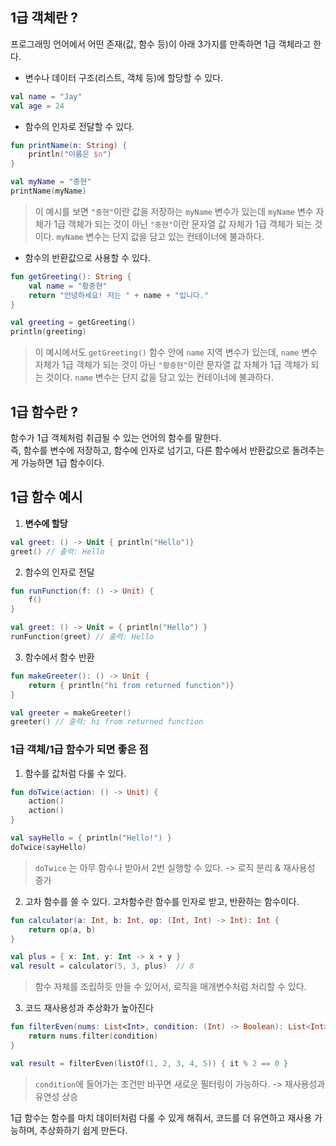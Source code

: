 ## 1급 객체란 ? 
프로그래밍 언어에서 어떤 존재(값, 함수 등)이 아래 3가지를 만족하면 1급 객체라고 한다.
- 변수나 데이터 구조(리스트, 객체 등)에 할당할 수 있다.
```kotlin
val name = "Jay"
val age = 24
``` 
- 함수의 인자로 전달할 수 있다.
```kotlin
fun printName(n: String) {
    println("이름은 $n")
}

val myName = "중현"
printName(myName)
``` 
> 이 예시를 보면 `"중현"`이란 값을 저장하는 `myName` 변수가 있는데 `myName` 변수 자체가 1급 객체가 되는 것이 아닌 `"중현"`이란 문자열 값 자체가 1급 객체가 되는 것이다. `myName` 변수는 단지 값을 담고 있는 컨테이너에 불과하다. 
- 함수의 반환값으로 사용할 수 있다. 
```kotlin
fun getGreeting(): String {
    val name = "황중현"
    return "안녕하세요! 저는 " + name + "입니다."
}

val greeting = getGreeting()
println(greeting)
```
> 이 예시에서도 `getGreeting()` 함수 안에 `name` 지역 변수가 있는데, `name` 변수 자체가 1급 객체가 되는 것이 아닌 `"황중현"`이란 문자열 값 자체가 1급 객체가 되는 것이다. `name` 변수는 단지 값을 담고 있는 컨테이너에 불과하다. 

## 1급 함수란 ? 
함수가 1급 객체처럼 취급될 수 있는 언어의 함수를 말한다.  
즉, 함수를 변수에 저장하고, 함수에 인자로 넘기고, 다른 함수에서 반환값으로 돌려주는게 가능하면 1급 함수이다. 

## 1급 함수 예시  
1. __변수에 할당__
```kotlin
val greet: () -> Unit { println("Hello")}
greet() // 출력: Hello
``` 
2. 함수의 인자로 전달 
```kotlin
fun runFunction(f: () -> Unit) {
    f()
}

val greet: () -> Unit = { println("Hello") }
runFunction(greet) // 출력: Hello
``` 
3. 함수에서 함수 반환
```kotlin
fun makeGreeter(): () -> Unit {
    return { println("hi from returned function")}
}

val greeter = makeGreeter()
greeter() // 출력: hi from returned function
``` 

### 1급 객체/1급 함수가 되면 좋은 점
1. 함수를 값처럼 다룰 수 있다. 
```kotlin
fun doTwice(action: () -> Unit) {
    action()
    action()
}

val sayHello = { println("Hello!") }
doTwice(sayHello)
``` 
> `doTwice` 는 아무 함수나 받아서 2번 실행할 수 있다. -> 로직 분리 & 재사용성 증가

2. 고차 함수를 쓸 수 있다.
고차함수란 함수를 인자로 받고, 반환하는 함수이다.
```kotlin
fun calculator(a: Int, b: Int, op: (Int, Int) -> Int): Int {
    return op(a, b)
}

val plus = { x: Int, y: Int -> x + y }
val result = calculator(5, 3, plus)  // 8
``` 
> 함수 자체를 조립하듯 만들 수 있어서, 로직을 매개변수처럼 처리할 수 있다. 

3. 코드 재사용성과 추상화가 높아진다
```kotlin
fun filterEven(nums: List<Int>, condition: (Int) -> Boolean): List<Int> {
    return nums.filter(condition)
}

val result = filterEven(listOf(1, 2, 3, 4, 5)) { it % 2 == 0 }
``` 
> `condition`에 들어가는 조건만 바꾸면 새로운 필터링이 가능하다. -> 재사용성과 유연성 상승 

1급 함수는 함수를 마치 데이터처럼 다룰 수 있게 해줘서, 코드를 더 유연하고 재사용 가능하며, 추상화하기 쉽게 만든다. 